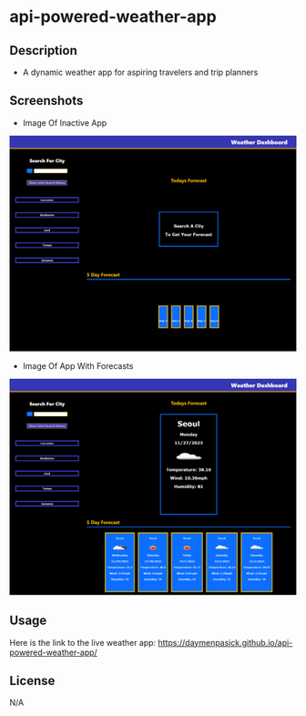 # api-powered-weather-app


## Description

 - A dynamic weather app for aspiring travelers and trip planners

## Screenshots

- Image Of Inactive App

![completed product website screenshot](./assets/imgs/WeatherAppInactive.png)


 - Image Of App With Forecasts

![completed product website screenshot](./assets/imgs/WeatherAppActive.png)

## Usage

Here is the link to the live weather app: 
https://daymenpasick.github.io/api-powered-weather-app/


## License

N/A